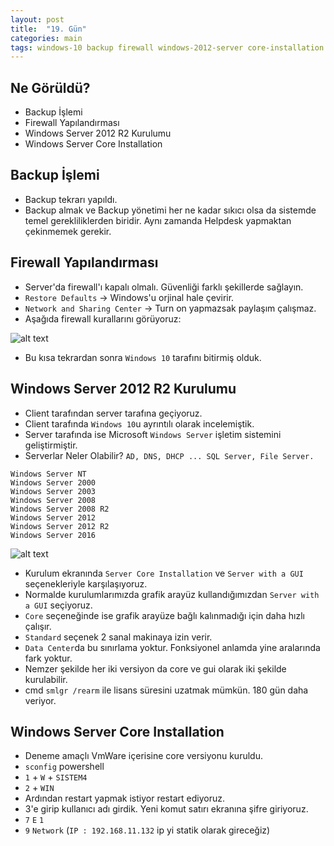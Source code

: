 ```yaml
---
layout: post
title:  "19. Gün"
categories: main
tags: windows-10 backup firewall windows-2012-server core-installation
---
```


## Ne Görüldü?

* Backup İşlemi
* Firewall Yapılandırması
* Windows Server 2012 R2 Kurulumu
* Windows Server Core Installation

## Backup İşlemi

* Backup tekrarı yapıldı.
* Backup almak ve Backup yönetimi her ne kadar sıkıcı olsa da sistemde temel gerekliliklerden biridir. Aynı zamanda Helpdesk yapmaktan çekinmemek gerekir.

## Firewall Yapılandırması

* Server'da firewall'ı kapalı olmalı. Güvenliği farklı şekillerde sağlayın.
* `Restore Defaults` -> Windows'u orjinal hale çevirir.
* `Network and Sharing Center` -> Turn on yapmazsak paylaşım çalışmaz.
* Aşağıda firewall kurallarını görüyoruz:

![alt text](https://github.com/acsariyildiz/sistem4/blob/gh-pages/images/17-08-21-1.png?raw=true "Logo Title Text 1")

* Bu kısa tekrardan sonra `Windows 10` tarafını bitirmiş olduk.

## Windows Server 2012 R2 Kurulumu

* Client tarafından server tarafına geçiyoruz.
* Client tarafında `Windows 10`u ayrıntılı olarak incelemiştik.
* Server tarafında ise Microsoft `Windows Server` işletim sistemini geliştirmiştir.
* Serverlar Neler Olabilir? `AD, DNS, DHCP ... SQL Server, File Server.`

```
Windows Server NT
Windows Server 2000
Windows Server 2003
Windows Server 2008
Windows Server 2008 R2
Windows Server 2012
Windows Server 2012 R2
Windows Server 2016
```

![alt text](https://github.com/acsariyildiz/sistem4/blob/gh-pages/images/17-08-21-2.png?raw=true "Logo Title Text 1")

* Kurulum ekranında `Server Core Installation` ve `Server with a GUI` seçenekleriyle karşılaşıyoruz.
* Normalde kurulumlarımızda grafik arayüz kullandığımızdan `Server with a GUI` seçiyoruz.
* `Core` seçeneğinde ise grafik arayüze bağlı kalınmadığı için daha hızlı çalışır.
* `Standard` seçenek 2 sanal makinaya izin verir.
* `Data Center`da bu sınırlama yoktur. Fonksiyonel anlamda yine aralarında fark yoktur.
* Nemzer şekilde her iki versiyon da core ve gui olarak iki şekilde kurulabilir.
* cmd `smlgr /rearm` ile lisans süresini uzatmak mümkün. 180 gün daha veriyor.

## Windows Server Core Installation

* Deneme amaçlı VmWare içerisine core versiyonu kuruldu.
* `sconfig` powershell
* `1` + `W` + `SISTEM4`
* `2` + `WIN` 
* Ardından restart yapmak istiyor restart ediyoruz.
* 3'e girip kullanıcı adı girdik. Yeni komut satırı ekranına şifre giriyoruz.
* `7` `E` `1`
* `9` `Network` (`IP : 192.168.11.132` ip yi statik olarak gireceğiz)
